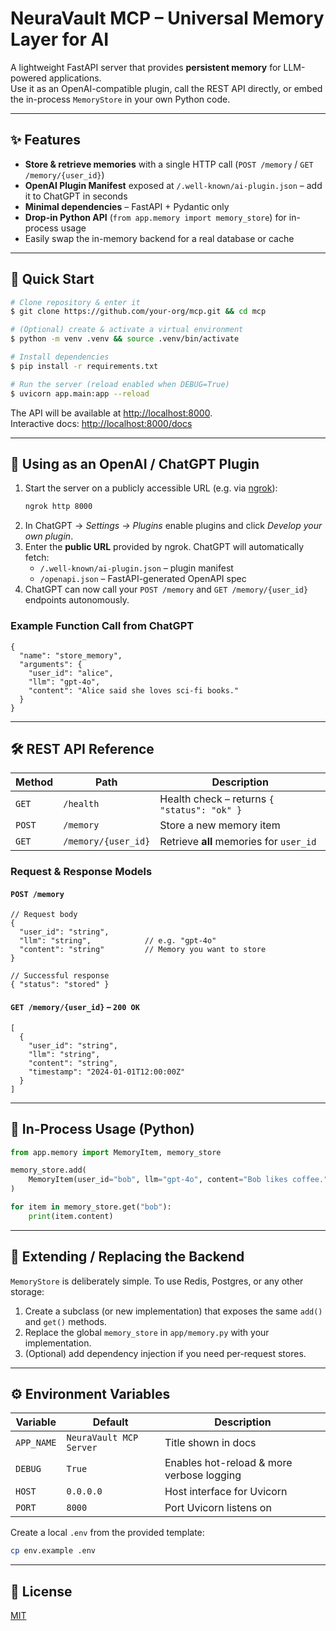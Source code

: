 # NeuraVault MCP – Universal Memory Layer for AI

A lightweight FastAPI server that provides **persistent memory** for LLM-powered applications.  
Use it as an OpenAI-compatible plugin, call the REST API directly, or embed the in-process `MemoryStore` in your own Python code.

---

## ✨ Features

* **Store & retrieve memories** with a single HTTP call (`POST /memory` / `GET /memory/{user_id}`)
* **OpenAI Plugin Manifest** exposed at `/.well-known/ai-plugin.json` – add it to ChatGPT in seconds
* **Minimal dependencies** – FastAPI + Pydantic only
* **Drop-in Python API** (`from app.memory import memory_store`) for in-process usage
* Easily swap the in-memory backend for a real database or cache

---

## 🚀 Quick Start

```bash
# Clone repository & enter it
$ git clone https://github.com/your-org/mcp.git && cd mcp

# (Optional) create & activate a virtual environment
$ python -m venv .venv && source .venv/bin/activate

# Install dependencies
$ pip install -r requirements.txt

# Run the server (reload enabled when DEBUG=True)
$ uvicorn app.main:app --reload
```

The API will be available at <http://localhost:8000>.  
Interactive docs: <http://localhost:8000/docs>

---

## 🔌 Using as an OpenAI / ChatGPT Plugin

1. Start the server on a publicly accessible URL (e.g. via [ngrok](https://ngrok.com/)):
   ```bash
   ngrok http 8000
   ```
2. In ChatGPT → *Settings → Plugins* enable plugins and click *Develop your own plugin*.
3. Enter the **public URL** provided by ngrok. ChatGPT will automatically fetch:
   * `/.well-known/ai-plugin.json` – plugin manifest
   * `/openapi.json` – FastAPI-generated OpenAPI spec
4. ChatGPT can now call your `POST /memory` and `GET /memory/{user_id}` endpoints autonomously.

### Example Function Call from ChatGPT

```jsonc
{
  "name": "store_memory",
  "arguments": {
    "user_id": "alice",
    "llm": "gpt-4o",
    "content": "Alice said she loves sci-fi books."
  }
}
```

---

## 🛠️ REST API Reference

| Method | Path | Description |
| ------ | ---- | ----------- |
| `GET`  | `/health` | Health check – returns `{ "status": "ok" }` |
| `POST` | `/memory` | Store a new memory item |  
| `GET`  | `/memory/{user_id}` | Retrieve **all** memories for `user_id` |

### Request & Response Models

#### `POST /memory`
```jsonc
// Request body
{
  "user_id": "string",
  "llm": "string",            // e.g. "gpt-4o"
  "content": "string"         // Memory you want to store
}

// Successful response
{ "status": "stored" }
```

#### `GET /memory/{user_id}`  – `200 OK`
```jsonc
[
  {
    "user_id": "string",
    "llm": "string",
    "content": "string",
    "timestamp": "2024-01-01T12:00:00Z"
  }
]
```

---

## 🐍 In-Process Usage (Python)

```python
from app.memory import MemoryItem, memory_store

memory_store.add(
    MemoryItem(user_id="bob", llm="gpt-4o", content="Bob likes coffee.")
)

for item in memory_store.get("bob"):
    print(item.content)
```

---

## 🧩 Extending / Replacing the Backend

`MemoryStore` is deliberately simple. To use Redis, Postgres, or any other storage:

1. Create a subclass (or new implementation) that exposes the same `add()` and `get()` methods.
2. Replace the global `memory_store` in `app/memory.py` with your implementation.
3. (Optional) add dependency injection if you need per-request stores.

---

## ⚙️ Environment Variables

Variable | Default | Description
---------|---------|------------
`APP_NAME` | `NeuraVault MCP Server` | Title shown in docs
`DEBUG`    | `True` | Enables hot-reload & more verbose logging
`HOST`     | `0.0.0.0` | Host interface for Uvicorn
`PORT`     | `8000` | Port Uvicorn listens on

Create a local `.env` from the provided template:
```bash
cp env.example .env
```

---

## 📑 License

[MIT](LICENSE)
